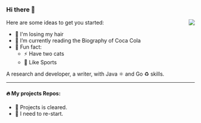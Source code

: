 ### Hi there 👋

<!--  <img align="right" src="https://github-readme-stats.vercel.app/api?username=byebyehair&title_color=fff&text_color=fff&icon_color=ccc&bg_color=000&hide_title=true&show_icons=true" /> -->


<!--  **byebyehair/byebyehair** is a ✨ _special_ ✨ repository because its `README.md` (this file) appears on your GitHub profile. -->

<img align="right" src="https://github-readme-stats.vercel.app/api?username=byebyehair&show_icons=true&count_private=true&hide_border=true&cache_seconds=1900"/> 

Here are some ideas to get you started:


- 🌱 I'm losing my hair
- 💬 I’m currently reading the Biography of Coca Cola
- 👨‍ Fun fact: 
  - ⚡ Have two cats
  - 🥊 Like Sports
  




<!-- [![byebyehair github stats](https://github-readme-stats.vercel.app/api?username=byebyehair)](https://github.com/byebyehair) -->

A research and developer, a writer, with Java ⚛️ and Go ♻️ skills.

---

#### 🔥 My projects Repos:
- 🌱 Projects is cleared.
- 🔰 I need to re-start.
